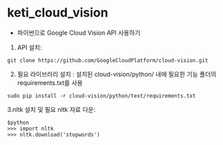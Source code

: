 # keti_cloud_vision

* 파이썬으로 Google Cloud Vision API 사용하기

1. API 설치:
<pre><code>git clone https://github.com/GoogleCloudPlatform/cloud-vision.git</pre></code>

2. 필요 라이브러리 설치 :
설치된 cloud-vision/python/ 내에 필요한 기능 폴더의 requirements.txt를 사용
<pre><code>sudo pip install -r cloud-vision/python/text/requirements.txt</pre></code>

3.nltk 설치 및 필요 nltk 자료 다운:
<pre><code>$python
>>> import nltk
>>> nltk.download('stopwords')</pre></code>
